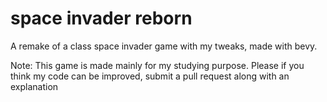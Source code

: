 # space invader reborn
A remake of a class space invader game with my tweaks, made with bevy.

Note: This game is made mainly for my studying purpose. Please if you think my code can be improved, submit a pull request along with an explanation
